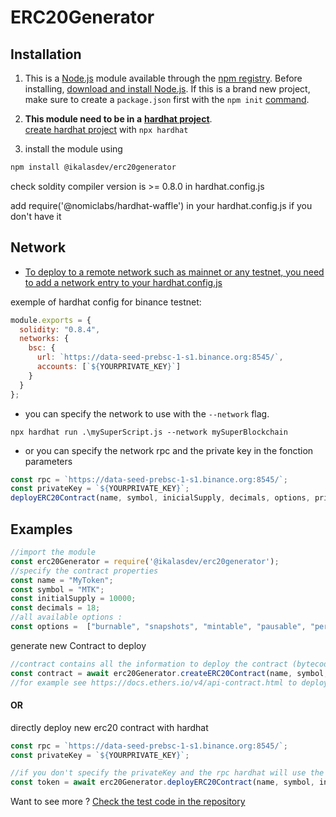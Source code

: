 # ERC20Generator


## Installation

1. This is a [Node.js](https://nodejs.org/en/) module available through the
[npm registry](https://www.npmjs.com/).
Before installing, [download and install Node.js](https://nodejs.org/en/download/). 
If this is a brand new project, make sure to create a `package.json` first with
the ``npm init``  [command](https://docs.npmjs.com/creating-a-package-json-file).

2.  **This module need to be in a** [**hardhat project**](https://hardhat.org/getting-started/).  
[create hardhat project](https://hardhat.org/getting-started/) with ``npx hardhat`` 

3. install the module using
```bash
npm install @ikalasdev/erc20generator
```

check soldity compiler version is >= 0.8.0 in hardhat.config.js

add require('@nomiclabs/hardhat-waffle') in your hardhat.config.js if you don't have it

## Network
- [To deploy to a remote network such as mainnet or any testnet, you need to add a network entry to your hardhat.config.js](https://hardhat.org/tutorial/deploying-to-a-live-network.html#deploying-to-remote-networks)

exemple of hardhat config for binance testnet:
```js
module.exports = {
  solidity: "0.8.4",
  networks: {
    bsc: {
      url: `https://data-seed-prebsc-1-s1.binance.org:8545/`,
      accounts: [`${YOURPRIVATE_KEY}`]
    }
  }
};
```

- you can specify the network to use with the `--network` flag.
```
npx hardhat run .\mySuperScript.js --network mySuperBlockchain
```
- or you can specify the network rpc and the private key in the fonction parameters
```js
const rpc = `https://data-seed-prebsc-1-s1.binance.org:8545/`;
const privateKey = `${YOURPRIVATE_KEY}`;
deployERC20Contract(name, symbol, inicialSupply, decimals, options, privateKey, rpc);
```


## Examples

```js
//import the module
const erc20Generator = require('@ikalasdev/erc20generator');
//specify the contract properties
const name = "MyToken";
const symbol = "MTK";
const initialSupply = 10000;
const decimals = 18;
//all available options :
const options =  ["burnable", "snapshots", "mintable", "pausable", "permit", "vote", "flashminting"];
```

generate new Contract to deploy
```js
//contract contains all the information to deploy the contract (bytecode, abi, ...)
const contract = await erc20Generator.createERC20Contract(name, symbol, initialSupply, decimals, options);
//for example see https://docs.ethers.io/v4/api-contract.html to deploy it 
```
#### OR 
directly deploy new erc20 contract with hardhat
```js
const rpc = `https://data-seed-prebsc-1-s1.binance.org:8545/`;
const privateKey = `${YOURPRIVATE_KEY}`;

//if you don't specify the privateKey and the rpc hardhat will use the default network in your hardhat.config.js
const token = await erc20Generator.deployERC20Contract(name, symbol, inicialSupply, decimals, options, privateKey, rpc);
```
  
Want to see more ? [Check the test code in the repository](https://github.com/ikalasdev/ERC20Generator)



